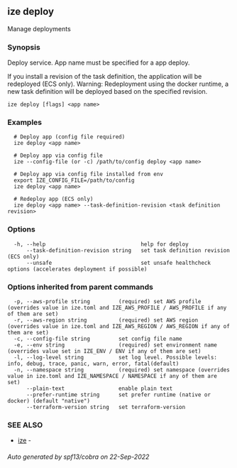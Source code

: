 ## ize deploy

Manage deployments

### Synopsis

  Deploy service.
  App name must be specified for a app deploy.
  
  If you install a revision of the task definition, the application will be redeployed (ECS only).
  Warning: Redeployment using the docker runtime, a new task definition will be deployed based on the specified revision.

```
ize deploy [flags] <app name>
```

### Examples

```
  # Deploy app (config file required)
  ize deploy <app name>
  
  # Deploy app via config file
  ize --config-file (or -c) /path/to/config deploy <app name>
  
  # Deploy app via config file installed from env
  export IZE_CONFIG_FILE=/path/to/config
  ize deploy <app name>
  
  # Redeploy app (ECS only)
  ize deploy <app name> --task-definition-revision <task definition revision>
```

### Options

```
  -h, --help                              help for deploy
      --task-definition-revision string   set task definition revision (ECS only)
      --unsafe                            set unsafe healthcheck options (accelerates deployment if possible)
```

### Options inherited from parent commands

```
  -p, --aws-profile string         (required) set AWS profile (overrides value in ize.toml and IZE_AWS_PROFILE / AWS_PROFILE if any of them are set)
  -r, --aws-region string          (required) set AWS region (overrides value in ize.toml and IZE_AWS_REGION / AWS_REGION if any of them are set)
  -c, --config-file string         set config file name
  -e, --env string                 (required) set environment name (overrides value set in IZE_ENV / ENV if any of them are set)
  -l, --log-level string           set log level. Possible levels: info, debug, trace, panic, warn, error, fatal(default)
  -n, --namespace string           (required) set namespace (overrides value in ize.toml and IZE_NAMESPACE / NAMESPACE if any of them are set)
      --plain-text                 enable plain text
      --prefer-runtime string      set prefer runtime (native or docker) (default "native")
      --terraform-version string   set terraform-version
```

### SEE ALSO

* [ize](ize.md)	 - 

###### Auto generated by spf13/cobra on 22-Sep-2022
